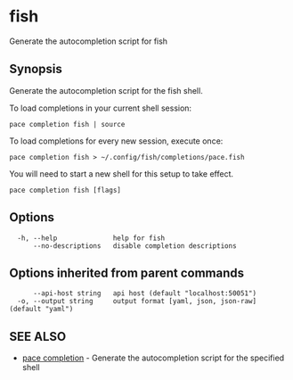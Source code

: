 # fish

Generate the autocompletion script for fish

## Synopsis

Generate the autocompletion script for the fish shell.

To load completions in your current shell session:

```
pace completion fish | source
```

To load completions for every new session, execute once:

```
pace completion fish > ~/.config/fish/completions/pace.fish
```

You will need to start a new shell for this setup to take effect.

```
pace completion fish [flags]
```

## Options

```
  -h, --help              help for fish
      --no-descriptions   disable completion descriptions
```

## Options inherited from parent commands

```
      --api-host string   api host (default "localhost:50051")
  -o, --output string     output format [yaml, json, json-raw] (default "yaml")
```

## SEE ALSO

* [pace completion](pace\_completion.md) - Generate the autocompletion script for the specified shell
